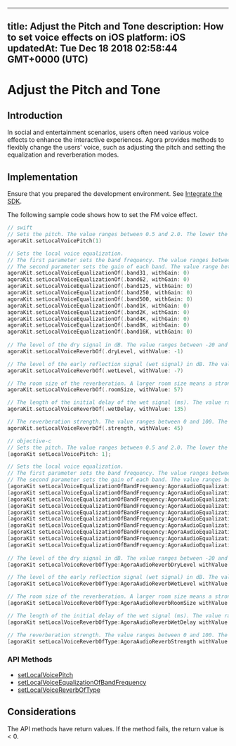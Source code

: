 
---
title: Adjust the Pitch and Tone
description: How to set voice effects on iOS
platform: iOS
updatedAt: Tue Dec 18 2018 02:58:44 GMT+0000 (UTC)
---
# Adjust the Pitch and Tone
## Introduction 

In social and entertainment scenarios, users often need various voice effects to enhance the interactive experiences. Agora provides methods to flexibly change the users' voice, such as adjusting the pitch and setting the equalization and reverberation modes.

## Implementation
Ensure that you prepared the development environment. See [Integrate the SDK](../../en/Video/ios_video.md).

The following sample code shows how to set the FM voice effect.

```swift
// swift
// Sets the pitch. The value ranges between 0.5 and 2.0. The lower the value, the lower the pitch. The default value is 1.0, which is the original pitch.
agoraKit.setLocalVoicePitch(1)

// Sets the local voice equalization.
// The first parameter sets the band frequency. The value ranges between 0 and 9. Each value represents the center frequency of the band: 31, 62, 125, 250, 500, 1k, 2k, 4k, 8k, and 16k Hz
// The second parameter sets the gain of each band. The value range between -15 and 15 dB. The default value is 0.
agoraKit.setLocalVoiceEqualizationOf(.band31, withGain: 0)
agoraKit.setLocalVoiceEqualizationOf(.band62, withGain: 0)
agoraKit.setLocalVoiceEqualizationOf(.band125, withGain: 0)
agoraKit.setLocalVoiceEqualizationOf(.band250, withGain: 0)
agoraKit.setLocalVoiceEqualizationOf(.band500, withGain: 0)
agoraKit.setLocalVoiceEqualizationOf(.band1K, withGain: 0)
agoraKit.setLocalVoiceEqualizationOf(.band2K, withGain: 0)
agoraKit.setLocalVoiceEqualizationOf(.band4K, withGain: 0)
agoraKit.setLocalVoiceEqualizationOf(.band8K, withGain: 0)
agoraKit.setLocalVoiceEqualizationOf(.band16K, withGain: 0)
    
// The level of the dry signal in dB. The value ranges between -20 and 10.
agoraKit.setLocalVoiceReverbOf(.dryLevel, withValue: -1)

// The level of the early reflection signal (wet signal) in dB. The value ranges between -20 and 10.
agoraKit.setLocalVoiceReverbOf(.wetLevel, withValue: -7)

// The room size of the reverberation. A larger room size means a stronger reverberation. The value ranges between 0 and 100.
agoraKit.setLocalVoiceReverbOf(.roomSize, withValue: 57)

// The length of the initial delay of the wet signal (ms). The value ranges between 0 and 200.
agoraKit.setLocalVoiceReverbOf(.wetDelay, withValue: 135)

// The reverberation strength. The value ranges between 0 and 100. The higher the value, the stronger the reverberation.
agoraKit.setLocalVoiceReverbOf(.strength, withValue: 45)
```

```objective-c
// objective-c
// Sets the pitch. The value ranges between 0.5 and 2.0. The lower the value, the lower the pitch. The default value is 1.0, which is the original pitch.
[agoraKit setLocalVoicePitch: 1];

// Sets the local voice equalization.
// The first parameter sets the band frequency. The value ranges between 0 and 9. Each value represents the center frequency of the band: 31, 62, 125, 250, 500, 1k, 2k, 4k, 8k, and 16k Hz
// The second parameter sets the gain of each band. The value ranges between -15 and 15 dB. The default value is 0.
[agoraKit setLocalVoiceEqualizationOfBandFrequency:AgoraAudioEqualizationBand31 withGain: 0];
[agoraKit setLocalVoiceEqualizationOfBandFrequency:AgoraAudioEqualizationBand62 withGain: 0];
[agoraKit setLocalVoiceEqualizationOfBandFrequency:AgoraAudioEqualizationBand125 withGain: 0];
[agoraKit setLocalVoiceEqualizationOfBandFrequency:AgoraAudioEqualizationBand250 withGain: 0];
[agoraKit setLocalVoiceEqualizationOfBandFrequency:AgoraAudioEqualizationBand500 withGain: 0];
[agoraKit setLocalVoiceEqualizationOfBandFrequency:AgoraAudioEqualizationBand1K withGain: 0];
[agoraKit setLocalVoiceEqualizationOfBandFrequency:AgoraAudioEqualizationBand2K withGain: 0];
[agoraKit setLocalVoiceEqualizationOfBandFrequency:AgoraAudioEqualizationBand4K withGain: 0];
[agoraKit setLocalVoiceEqualizationOfBandFrequency:AgoraAudioEqualizationBand8K withGain: 0];
[agoraKit setLocalVoiceEqualizationOfBandFrequency:AgoraAudioEqualizationBand16K withGain: 0];
    
// The level of the dry signal in dB. The value ranges between -20 and 10.
[agoraKit setLocalVoiceReverbOfType:AgoraAudioReverbDryLevel withValue: -1];

// The level of the early reflection signal (wet signal) in dB. The value ranges between -20 and 10.
[agoraKit setLocalVoiceReverbOfType:AgoraAudioReverbWetLevel withValue: -7];

// The room size of the reverberation. A larger room size means a stronger reverberation. The value ranges between 0 and 100.
[agoraKit setLocalVoiceReverbOfType:AgoraAudioReverbRoomSize withValue: 57];

// The length of the initial delay of the wet signal (ms). The value ranges between 0 and 200.
[agoraKit setLocalVoiceReverbOfType:AgoraAudioReverbWetDelay withValue: 135];

// The reverberation strength. The value ranges between 0 and 100. The higher the value, the stronger the reverberation.
[agoraKit setLocalVoiceReverbOfType:AgoraAudioReverbStrength withValue: 45];
```

### API Methods

- [setLocalVoicePitch](https://docs.agora.io/en/Video/API%20Reference/oc/Classes/AgoraRtcEngineKit.html#//api/name/setLocalVoicePitch:)
- [setLocalVoiceEqualizationOfBandFrequency](https://docs.agora.io/en/Video/API%20Reference/oc/Classes/AgoraRtcEngineKit.html#//api/name/setLocalVoiceEqualizationOfBandFrequency:withGain:)
- [setLocalVoiceReverbOfType](https://docs.agora.io/en/Video/API%20Reference/oc/Classes/AgoraRtcEngineKit.html#//api/name/setLocalVoiceReverbOfType:withValue:)

## Considerations
The API methods have return values. If the method fails, the return value is < 0.

